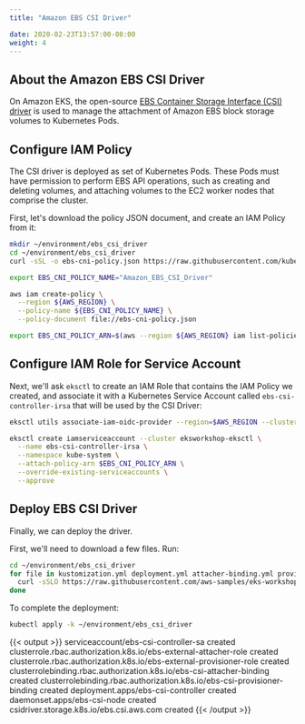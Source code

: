 ```yaml
---
title: "Amazon EBS CSI Driver"

date: 2020-02-23T13:57:00-08:00
weight: 4
---
```


## About the Amazon EBS CSI Driver

On Amazon EKS, the open-source [EBS Container Storage Interface (CSI)
driver](https://github.com/kubernetes-sigs/aws-ebs-csi-driver) is used to manage
the attachment of Amazon EBS block storage volumes to Kubernetes Pods.

## Configure IAM Policy

The CSI driver is deployed as set of Kubernetes Pods. These Pods must have
permission to perform EBS API operations, such as creating and deleting volumes,
and attaching volumes to the EC2 worker nodes that comprise the cluster.

First, let's download the policy JSON document, and create an IAM Policy from it:

```sh
mkdir ~/environment/ebs_csi_driver
cd ~/environment/ebs_csi_driver
curl -sSL -o ebs-cni-policy.json https://raw.githubusercontent.com/kubernetes-sigs/aws-ebs-csi-driver/v0.4.0/docs/example-iam-policy.json

export EBS_CNI_POLICY_NAME="Amazon_EBS_CSI_Driver"

aws iam create-policy \
  --region ${AWS_REGION} \
  --policy-name ${EBS_CNI_POLICY_NAME} \
  --policy-document file://ebs-cni-policy.json

export EBS_CNI_POLICY_ARN=$(aws --region ${AWS_REGION} iam list-policies --query 'Policies[?PolicyName==`'$EBS_CNI_POLICY_NAME'`].Arn' --output text)
```

## Configure IAM Role for Service Account

Next, we'll ask `eksctl` to create an IAM Role that contains the IAM Policy we
created, and associate it with a Kubernetes Service Account called
`ebs-csi-controller-irsa` that will be used by the CSI Driver:

```sh
eksctl utils associate-iam-oidc-provider --region=$AWS_REGION --cluster=eksworkshop-eksctl --approve

eksctl create iamserviceaccount --cluster eksworkshop-eksctl \
  --name ebs-csi-controller-irsa \
  --namespace kube-system \
  --attach-policy-arn $EBS_CNI_POLICY_ARN \
  --override-existing-serviceaccounts \
  --approve
```

## Deploy EBS CSI Driver

Finally, we can deploy the driver.

First, we'll need to download a few files.  Run:

```sh
cd ~/environment/ebs_csi_driver
for file in kustomization.yml deployment.yml attacher-binding.yml provisioner-binding.yml; do
  curl -sSLO https://raw.githubusercontent.com/aws-samples/eks-workshop/main/content/beginner/170_statefulset/ebs_csi_driver.files/$file
done
```

To complete the deployment:

```sh
kubectl apply -k ~/environment/ebs_csi_driver
```

{{< output >}}
serviceaccount/ebs-csi-controller-sa created
clusterrole.rbac.authorization.k8s.io/ebs-external-attacher-role created
clusterrole.rbac.authorization.k8s.io/ebs-external-provisioner-role created
clusterrolebinding.rbac.authorization.k8s.io/ebs-csi-attacher-binding created
clusterrolebinding.rbac.authorization.k8s.io/ebs-csi-provisioner-binding created
deployment.apps/ebs-csi-controller created
daemonset.apps/ebs-csi-node created
csidriver.storage.k8s.io/ebs.csi.aws.com created
{{< /output >}}
